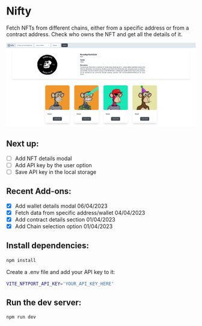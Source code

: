 # Nifty

Fetch NFTs from different chains, either from a specific address or from a contract address. Check who owns the NFT and get all the details of it.

<div style="text-align:center">
<img src="./src/assets/screenshot.png" width="830">
</div>

## Next up:

- [ ] Add NFT details modal
- [ ] Add API key by the user option
- [ ] Save API key in the local storage

## Recent Add-ons:

- [x] Add wallet details modal 06/04/2023
- [x] Fetch data from specific address/wallet 04/04/2023
- [x] Add contract details section 01/04/2023
- [x] Add Chain selection option 01/04/2023

## Install dependencies:

```bash
npm install
```

Create a .env file and add your API key to it:

```bash
VITE_NFTPORT_API_KEY='YOUR_API_KEY_HERE'
```

## Run the dev server:

```bash
npm run dev
```
